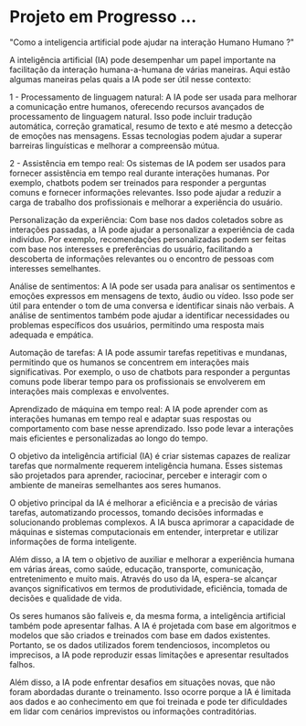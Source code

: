 # Projeto em Progresso ...

"Como a inteligencia artificial pode ajudar na interação Humano Humano ?"

A inteligência artificial (IA) pode desempenhar um papel importante na facilitação da interação humana-a-humana de várias maneiras. Aqui estão algumas maneiras pelas quais a IA pode ser útil nesse contexto:

1 - Processamento de linguagem natural: A IA pode ser usada para melhorar a comunicação entre humanos, oferecendo recursos avançados de processamento de linguagem natural. Isso pode incluir tradução automática, correção gramatical, resumo de texto e até mesmo a detecção de emoções nas mensagens. Essas tecnologias podem ajudar a superar barreiras linguísticas e melhorar a compreensão mútua.

2 - Assistência em tempo real: Os sistemas de IA podem ser usados para fornecer assistência em tempo real durante interações humanas. Por exemplo, chatbots podem ser treinados para responder a perguntas comuns e fornecer informações relevantes. Isso pode ajudar a reduzir a carga de trabalho dos profissionais e melhorar a experiência do usuário.

Personalização da experiência: Com base nos dados coletados sobre as interações passadas, a IA pode ajudar a personalizar a experiência de cada indivíduo. Por exemplo, recomendações personalizadas podem ser feitas com base nos interesses e preferências do usuário, facilitando a descoberta de informações relevantes ou o encontro de pessoas com interesses semelhantes.

Análise de sentimentos: A IA pode ser usada para analisar os sentimentos e emoções expressos em mensagens de texto, áudio ou vídeo. Isso pode ser útil para entender o tom de uma conversa e identificar sinais não verbais. A análise de sentimentos também pode ajudar a identificar necessidades ou problemas específicos dos usuários, permitindo uma resposta mais adequada e empática.

Automação de tarefas: A IA pode assumir tarefas repetitivas e mundanas, permitindo que os humanos se concentrem em interações mais significativas. Por exemplo, o uso de chatbots para responder a perguntas comuns pode liberar tempo para os profissionais se envolverem em interações mais complexas e envolventes.

Aprendizado de máquina em tempo real: A IA pode aprender com as interações humanas em tempo real e adaptar suas respostas ou comportamento com base nesse aprendizado. Isso pode levar a interações mais eficientes e personalizadas ao longo do tempo.

O objetivo da inteligência artificial (IA) é criar sistemas capazes de realizar tarefas que normalmente requerem inteligência humana. Esses sistemas são projetados para aprender, raciocinar, perceber e interagir com o ambiente de maneiras semelhantes aos seres humanos.

O objetivo principal da IA é melhorar a eficiência e a precisão de várias tarefas, automatizando processos, tomando decisões informadas e solucionando problemas complexos. A IA busca aprimorar a capacidade de máquinas e sistemas computacionais em entender, interpretar e utilizar informações de forma inteligente.

Além disso, a IA tem o objetivo de auxiliar e melhorar a experiência humana em várias áreas, como saúde, educação, transporte, comunicação, entretenimento e muito mais. Através do uso da IA, espera-se alcançar avanços significativos em termos de produtividade, eficiência, tomada de decisões e qualidade de vida.

Os seres humanos são falíveis e, da mesma forma, a inteligência artificial também pode apresentar falhas. A IA é projetada com base em algoritmos e modelos que são criados e treinados com base em dados existentes. Portanto, se os dados utilizados forem tendenciosos, incompletos ou imprecisos, a IA pode reproduzir essas limitações e apresentar resultados falhos.

Além disso, a IA pode enfrentar desafios em situações novas, que não foram abordadas durante o treinamento. Isso ocorre porque a IA é limitada aos dados e ao conhecimento em que foi treinada e pode ter dificuldades em lidar com cenários imprevistos ou informações contraditórias.
